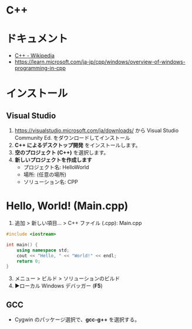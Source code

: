 # C++
# ドキュメント
- [C++ - Wikipedia](https://ja.wikipedia.org/wiki/C%2B%2B)
- https://learn.microsoft.com/ja-jp/cpp/windows/overview-of-windows-programming-in-cpp
# インストール
## Visual Studio
1. https://visualstudio.microsoft.com/ja/downloads/ から Visual Studio Community Ed. をダウンロードしてインストール
2. **C++ によるデスクトップ開発** をインストールします。
3. **空のプロジェクト (C++)** を選択します。
4. **新しいプロジェクトを作成します**
   - プロジェクト名: HelloWorld
   - 場所: (任意の場所)
   - ソリューション名: CPP
# Hello, World! (Main.cpp)
1. 追加 > 新しい項目... > C++ ファイル (.cpp): Main.cpp
```cpp
#include <iostream>

int main() {
	using namespace std;
	cout << "Hello, " << "World!" << endl;
	return 0;
}
```
3. メニュー > ビルド > ソリューションのビルド
4. ▶ローカル Windows デバッガー (**F5**)
## GCC
- Cygwin のパッケージ選択で、**gcc-g++** を選択する。
